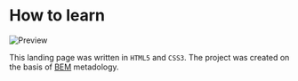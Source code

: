#  How to learn

![Preview]()

This landing page was written in `HTML5` and `CSS3`. The project was created on the basis of [BEM](https://en.bem.info/) metadology.
